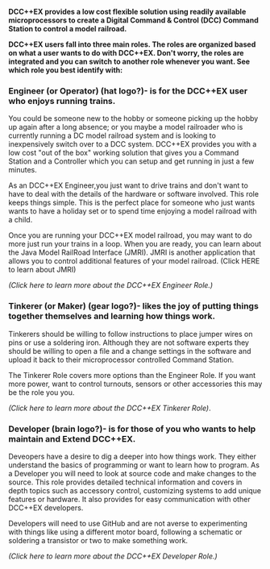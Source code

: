 **DCC++EX provides a low cost flexible solution using readily available microprocessors to create a  Digital Command & Control (DCC) Command Station to control a model railroad.**  

**DCC++EX users fall into three main roles.  The roles are organized based on what a user wants to do with DCC++EX. Don't worry, the roles are integrated and you can switch to another role whenever you want. See which role you best identify with:**

### Engineer (or Operator) (hat logo?)- is for the DCC++EX user who enjoys running trains. 
You could be someone new to the hobby or someone picking up the hobby up again after a long absence; or you maybe a model railroader who is currently running a DC model railroad system and is looking to inexpensively switch over to a DCC system. DCC++EX provides you with a low cost "out of the box" working solution that gives you a Command Station and a Controller which you can setup and get running in just a few minutes. 

As an DCC++EX Engineer,you just want to drive trains and don't want to have to deal with the details of the hardware or software involved. This role keeps  things simple.  This is the perfect place for someone who just wants wants to have a holiday set or to spend time enjoying a model railroad with a child. 

Once you are running your DCC++EX model railroad, you may want to do more just run your trains in a loop.  When you are ready, you can  learn about the Java Model RailRoad Interface (JMRI). JMRI is another application that allows you to control additional features of your model railroad.  (Click HERE to learn about JMRI) 
  
*(Click here to learn more about the DCC++EX Engineer Role.)*

### Tinkerer (or Maker) (gear logo?)- likes the joy of putting things together themselves and learning how things work. 
Tinkerers should be willing to follow instructions to place jumper wires on pins or use a soldering iron.  Although they are not software experts they should be willing to open a file and a change settings in the software and upload it back to their microprocessor controlled Command Station. 

The Tinkerer Role covers more options than the Engineer Role.  If you want more power, want to control turnouts, sensors or other accessories this may be the role you you. 

*(Click here to learn more about the DCC++EX Tinkerer Role)*. 

### Developer (brain logo?)- is for those of you who wants to help maintain and Extend DCC++EX. 
Deveopers have a desire to dig a deeper into how things work. They either  understand the basics of programming or want to learn how to program. As a Developer you will need to look at source code and make changes to the source.  This role provides detailed technical information and covers in depth topics such as accessory control, customizing systems to add unique features or hardware. It also provides for easy communication with other DCC++EX developers. 

Developers will need to use GitHub and are not averse to experimenting with things like using a different motor board, following a schematic or soldering a transistor or two to make something work.

*(Click here to learn more about the DCC++EX Developer Role.)*

